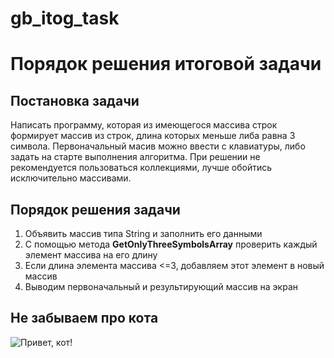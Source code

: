 # gb_itog_task

# Порядок решения итоговой задачи

## Постановка задачи

Написать программу, которая из имеющегося массива строк формирует массив из строк, длина которых меньше либа равна 3 символа.
Первоначальный масив можно ввести с клавиатуры, либо задать на старте выполнения алгоритма.
При решении не рекомендуется пользоваться коллекциями, лучше обойтись исключительно массивами.

## Порядок решения задачи

1. Объявить массив типа String и заполнить его данными
2. С помощью метода **GetOnlyThreeSymbolsArray** проверить каждый элемент массива на его длину
3. Если длина элемента массива <=3, добавляем этот элемент в новый массив
4. Выводим первоначальный и результирующий массив на экран

## Не забываем про кота

![Привет, кот!](cat.jpeg)

